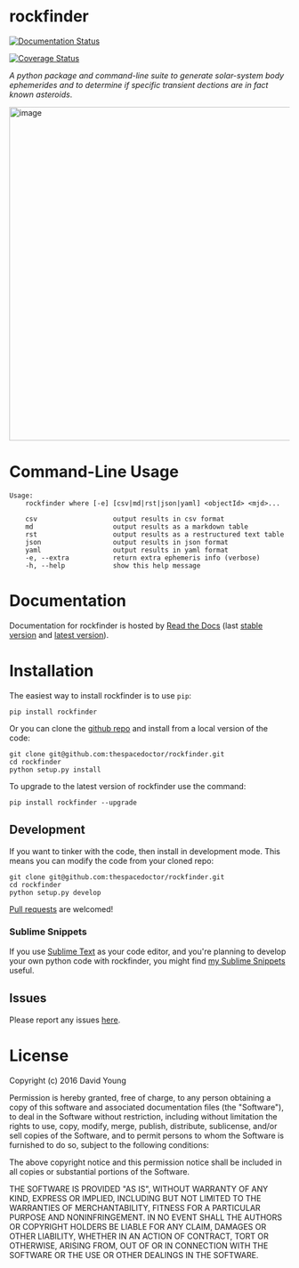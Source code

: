 rockfinder
==========

[![Documentation Status](https://readthedocs.org/projects/rockfinder/badge/)](http://rockfinder.readthedocs.io/en/latest/?badge)

[![Coverage Status](https://cdn.rawgit.com/thespacedoctor/rockfinder/master/coverage.svg)](https://cdn.rawgit.com/thespacedoctor/rockfinder/master/htmlcov/index.html)

*A python package and command-line suite to generate solar-system body
ephemerides and to determine if specific transient dections are in fact
known asteroids*.

<img src="https://farm5.staticflickr.com/4383/36370391855_f8c698563e_o.png" alt="image" width="600" />

Command-Line Usage
==================

    Usage:
        rockfinder where [-e] [csv|md|rst|json|yaml] <objectId> <mjd>...

        csv                   output results in csv format
        md                    output results as a markdown table
        rst                   output results as a restructured text table
        json                  output results in json format
        yaml                  output results in yaml format
        -e, --extra           return extra ephemeris info (verbose)
        -h, --help            show this help message

Documentation
=============

Documentation for rockfinder is hosted by [Read the
Docs](http://rockfinder.readthedocs.org/en/stable/) (last [stable
version](http://rockfinder.readthedocs.org/en/stable/) and [latest
version](http://rockfinder.readthedocs.org/en/latest/)).

Installation
============

The easiest way to install rockfinder is to use `pip`:

    pip install rockfinder

Or you can clone the [github
repo](https://github.com/thespacedoctor/rockfinder) and install from a
local version of the code:

    git clone git@github.com:thespacedoctor/rockfinder.git
    cd rockfinder
    python setup.py install

To upgrade to the latest version of rockfinder use the command:

    pip install rockfinder --upgrade

Development
-----------

If you want to tinker with the code, then install in development mode.
This means you can modify the code from your cloned repo:

    git clone git@github.com:thespacedoctor/rockfinder.git
    cd rockfinder
    python setup.py develop

[Pull requests](https://github.com/thespacedoctor/rockfinder/pulls) are
welcomed!

### Sublime Snippets

If you use [Sublime Text](https://www.sublimetext.com/) as your code
editor, and you're planning to develop your own python code with
rockfinder, you might find [my Sublime
Snippets](https://github.com/thespacedoctor/rockfinder-Sublime-Snippets)
useful.

Issues
------

Please report any issues
[here](https://github.com/thespacedoctor/rockfinder/issues).

License
=======

Copyright (c) 2016 David Young

Permission is hereby granted, free of charge, to any person obtaining a
copy of this software and associated documentation files (the
"Software"), to deal in the Software without restriction, including
without limitation the rights to use, copy, modify, merge, publish,
distribute, sublicense, and/or sell copies of the Software, and to
permit persons to whom the Software is furnished to do so, subject to
the following conditions:

The above copyright notice and this permission notice shall be included
in all copies or substantial portions of the Software.

THE SOFTWARE IS PROVIDED "AS IS", WITHOUT WARRANTY OF ANY KIND, EXPRESS
OR IMPLIED, INCLUDING BUT NOT LIMITED TO THE WARRANTIES OF
MERCHANTABILITY, FITNESS FOR A PARTICULAR PURPOSE AND NONINFRINGEMENT.
IN NO EVENT SHALL THE AUTHORS OR COPYRIGHT HOLDERS BE LIABLE FOR ANY
CLAIM, DAMAGES OR OTHER LIABILITY, WHETHER IN AN ACTION OF CONTRACT,
TORT OR OTHERWISE, ARISING FROM, OUT OF OR IN CONNECTION WITH THE
SOFTWARE OR THE USE OR OTHER DEALINGS IN THE SOFTWARE.
